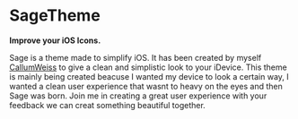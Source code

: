 # SageTheme
**Improve your iOS Icons.**

Sage is a theme made to simplify iOS. It has been created by myself [CallumWeiss](http://twitter.com/callumwiess) to give a clean and simplistic look to your iDevice. This theme is mainly being created beacuse I wanted my device to look a certain way, I wanted a clean user experience that wasnt to heavy on the eyes and then Sage was born. Join me in creating a great user experience with your feedback we can creat something beautiful together.
